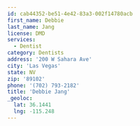 ```yaml
---
id: cab44352-be51-4e42-83a3-002f14780acb
first_name: Debbie
last_name: Jang
license: DMD
services:
  - Dentist
category: Dentists
address: '200 W Sahara Ave'
city: 'Las Vegas'
state: NV
zip: '89102'
phone: '(702) 793-2182'
title: 'Debbie Jang'
_geoloc:
  lat: 36.1441
  lng: -115.248
---
```

